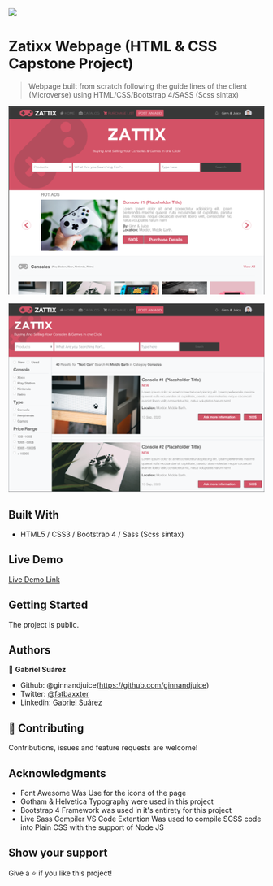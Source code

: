 

![](https://img.shields.io/badge/Microverse-blueviolet)

# Zatixx Webpage (HTML & CSS Capstone Project)

> Webpage built from scratch following the guide lines of the client (Microverse) using HTML/CSS/Bootstrap 4/SASS (Scss sintax)


![Alt text](https://github.com/GabrielJSuarez/Zatixx-HTML-Capstone-Project/blob/Feature-Branch/assets/images/index-screenshot.png?raw=true "Screenshot")

![Alt text](https://github.com/GabrielJSuarez/Zatixx-HTML-Capstone-Project/blob/Feature-Branch/assets/images/search-screenshot.png?raw=true "Screenshot")

## Built With

- HTML5 / CSS3 / Bootstrap 4 / Sass (Scss sintax)

## Live Demo

[Live Demo Link](https://gabrieljsuarez.github.io/Zatixx-HTML-Capstone-Project/)


## Getting Started

The project is public.

## Authors

👤 **Gabriel Suárez**

- Github: @ginnandjuice(https://github.com/ginnandjuice)
- Twitter: [@fatbaxxter](https://twitter.com/fatbaxxter)
- Linkedin: [Gabriel Suárez](https://www.linkedin.com/in/gabriel-su%C3%A1rez-torres-85125a1ab/)

## 🤝 Contributing

Contributions, issues and feature requests are welcome!

## Acknowledgments

- Font Awesome Was Use for the icons of the page
- Gotham & Helvetica Typography were used in this project
- Bootstrap 4 Framework was used in it's entirety for this project
- Live Sass Compiler VS Code Extention Was used to compile SCSS code into Plain CSS with the support of Node JS

## Show your support

Give a ⭐️ if you like this project!

